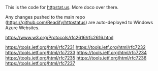 This is the code for [httpstat.us](http://httpstat.us). More doco over there.

Any changes pushed to the main repo (https://github.com/Readify/httpstatus) are auto-deployed to Windows Azure Websites.



https://www.w3.org/Protocols/rfc2616/rfc2616.html

https://tools.ietf.org/html/rfc7231
https://tools.ietf.org/html/rfc7232
https://tools.ietf.org/html/rfc7233
https://tools.ietf.org/html/rfc7234
https://tools.ietf.org/html/rfc7235
https://tools.ietf.org/html/rfc7236
https://tools.ietf.org/html/rfc7237
